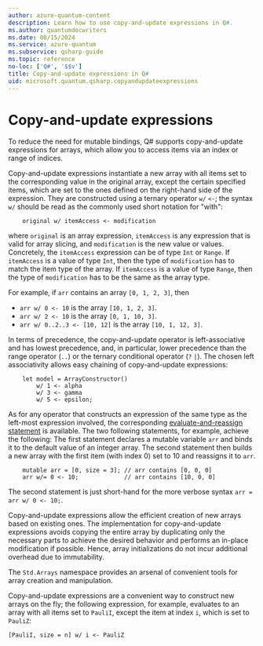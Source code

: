 ```yaml
---
author: azure-quantum-content
description: Learn how to use copy-and-update expressions in Q#.
ms.author: quantumdocwriters
ms.date: 08/15/2024
ms.service: azure-quantum
ms.subservice: qsharp-guide
ms.topic: reference
no-loc: ['Q#', '$$v']
title: Copy-and-update expressions in Q#
uid: microsoft.quantum.qsharp.copyandupdateexpressions
---
```


# Copy-and-update expressions

To reduce the need for mutable bindings, Q# supports copy-and-update expressions for arrays, which allow you to access items via an index or range of indices.

Copy-and-update expressions instantiate a new array with all items set to the corresponding value in the original array, except the certain specified items, which are set to the ones defined on the right-hand side of the expression.
They are constructed using a ternary operator `w/` `<-`; the syntax `w/` should be read as the commonly used short notation for "with":

```qsharp
    original w/ itemAccess <- modification
```

where `original` is an array expression, `itemAccess` is any expression that is valid for array slicing, and `modification` is the new value or values. Concretely, the `itemAccess` expression can be of type `Int` or `Range`. If `itemAccess` is a value of type `Int`, then the type of `modification` has to match the item type of the array. If `itemAccess` is a value of type `Range`, then the type of `modification` has to be the same as the array type.

For example, if `arr` contains an array `[0, 1, 2, 3]`, then

- `arr w/ 0 <- 10` is the array `[10, 1, 2, 3]`.
- `arr w/ 2 <- 10` is the array `[0, 1, 10, 3]`.
- `arr w/ 0..2..3 <- [10, 12]` is the array `[10, 1, 12, 3]`.

In terms of precedence, the copy-and-update operator is left-associative and has lowest precedence, and, in particular, lower precedence than the range operator (`..`) or the ternary conditional operator (`?` `|`).
The chosen left associativity allows easy chaining of copy-and-update expressions:

```qsharp
    let model = ArrayConstructor()
        w/ 1 <- alpha
        w/ 3 <- gamma
        w/ 5 <- epsilon;
```

As for any operator that constructs an expression of the same type as the left-most expression involved, the corresponding [evaluate-and-reassign statement](xref:microsoft.quantum.qsharp.variabledeclarationsandreassignments#evaluate-and-reassign-statements) is available.
The two following statements, for example, achieve the following: The first statement declares a mutable variable `arr` and binds it to the default value of an integer array. The second statement then builds a new array with the first item (with index 0) set to 10 and reassigns it to `arr`.

```qsharp
    mutable arr = [0, size = 3]; // arr contains [0, 0, 0]
    arr w/= 0 <- 10;             // arr contains [10, 0, 0] 
```

The second statement is just short-hand for the more verbose syntax `arr = arr w/ 0 <- 10;`.

Copy-and-update expressions allow the efficient creation of new arrays based on existing ones.
The implementation for copy-and-update expressions avoids copying the entire array
by duplicating only the necessary parts to achieve the desired behavior and performs an in-place modification if possible. Hence, array initializations do not incur additional overhead due to immutability.

The `Std.Arrays` namespace provides an arsenal of convenient tools for array creation and manipulation.

Copy-and-update expressions are a convenient way to construct new arrays on the fly;
the following expression, for example, evaluates to an array with all items set to `PauliI`, except the item at index `i`, which is set to `PauliZ`:

```qsharp
[PauliI, size = n] w/ i <- PauliZ
```
